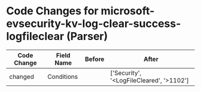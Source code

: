 # Code Changes for microsoft-evsecurity-kv-log-clear-success-logfileclear (Parser)

| Code Change | Field Name | Before | After |
|-------------|------------|--------|-------|
| changed | Conditions |  | ['<Channel>Security</Channel>', '<LogFileCleared', '>1102</EventID>'] |